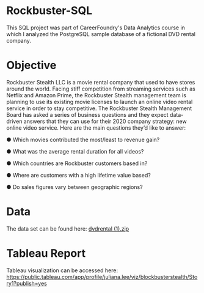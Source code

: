 # Rockbuster-SQL
This SQL project was part of CareerFoundry's Data Analytics course in which I analyzed the PostgreSQL sample database of a fictional DVD rental company. 
# Objective 
Rockbuster Stealth LLC is a movie rental company that used to have stores around the world. Facing stiff competition from streaming services such as Netflix and Amazon Prime, the Rockbuster Stealth management team is planning to use its existing movie licenses to launch an online video rental service in order to stay competitive. The Rockbuster Stealth Management Board has asked a series of business questions and they expect data-driven answers that they can use for their 2020 company strategy: new online video service. Here are the main questions they’d like to answer:

● Which movies contributed the most/least to revenue gain?

● What was the average rental duration for all videos?

● Which countries are Rockbuster customers based in?

● Where are customers with a high lifetime value based?

● Do sales figures vary between geographic regions?

# Data
The data set can be found here: [dvdrental (1).zip](https://github.com/juleeanasuelee/Rockbuster---SQL/files/10436176/dvdrental.1.zip)

# Tableau Report
Tableau visualization can be accessed here: https://public.tableau.com/app/profile/juliana.lee/viz/blockbusterstealth/Story1?publish=yes

